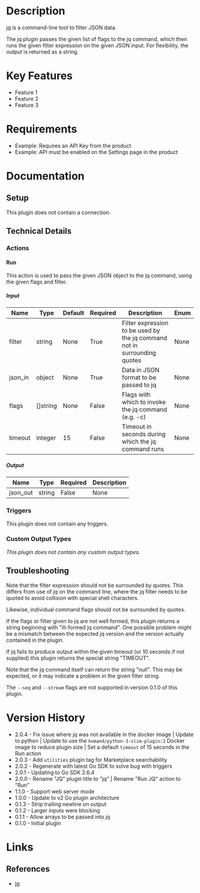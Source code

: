 # Description

[jq](https://stedolan.github.io/jq/) is a command-line tool to filter JSON data.

The jq plugin passes the given list of flags to the jq command, which then runs
the given filter expression on the given JSON input. For flexibility, the output is
returned as a string.

# Key Features

* Feature 1
* Feature 2
* Feature 3

# Requirements

* Example: Requires an API Key from the product
* Example: API must be enabled on the Settings page in the product

# Documentation

## Setup

This plugin does not contain a connection.

## Technical Details

### Actions

#### Run

This action is used to pass the given JSON object to the jq command, using the given flags and filter.

##### Input

|Name|Type|Default|Required|Description|Enum|
|----|----|-------|--------|-----------|----|
|filter|string|None|True|Filter expression to be used by the jq command not in surrounding quotes|None|
|json_in|object|None|True|Data in JSON format to be passed to jq|None|
|flags|[]string|None|False|Flags with which to invoke the jq command (e.g. -c)|None|
|timeout|integer|15|False|Timeout in seconds during which the jq command runs|None|

##### Output

|Name|Type|Required|Description|
|----|----|--------|-----------|
|json_out|string|False|None|

### Triggers

This plugin does not contain any triggers.

### Custom Output Types

_This plugin does not contain any custom output types._

## Troubleshooting

Note that the filter expression should not be surrounded by quotes.
This differs from use of jq on the command line, where the jq filter
needs to be quoted to avoid collision with special shell characters.

Likewise, individual command flags should not be surrounded by
quotes.

If the flags or filter given to jq are not well formed, this plugin
returns a string beginning with "ill-formed jq command".  One
possible problem might be a mismatch between the expected jq version
and the version actually contained in the plugin.

If jq fails to produce output within the given timeout (or 10
seconds if not supplied) this plugin returns the special string
"TIMEOUT".

Note that the jq command itself can return the string "null".  This
may be expected, or it may indicate a problem in the given filter
string.

The `--seq` and `--stream` flags are not supported in version 0.1.0 of this plugin.

# Version History

* 2.0.4 - Fix issue where jq was not available in the docker image | Update to python | Update to use the `komand/python-3-slim-plugin:2` Docker image to reduce plugin size | Set a default `timeout` of 15 seconds in the Run action
* 2.0.3 - Add `utilities` plugin tag for Marketplace searchability
* 2.0.2 - Regenerate with latest Go SDK to solve bug with triggers
* 2.0.1 - Updating to Go SDK 2.6.4
* 2.0.0 - Rename "JQ" plugin title to "jq" | Rename "Run JQ" action to "Run"
* 1.1.0 - Support web server mode
* 1.0.0 - Update to v2 Go plugin architecture
* 0.1.3 - Strip trailing newline on output
* 0.1.2 - Larger inputs were blocking
* 0.1.1 - Allow arrays to be passed into jq
* 0.1.0 - Initial plugin

# Links

## References

* [jq](https://stedolan.github.io/jq/)

